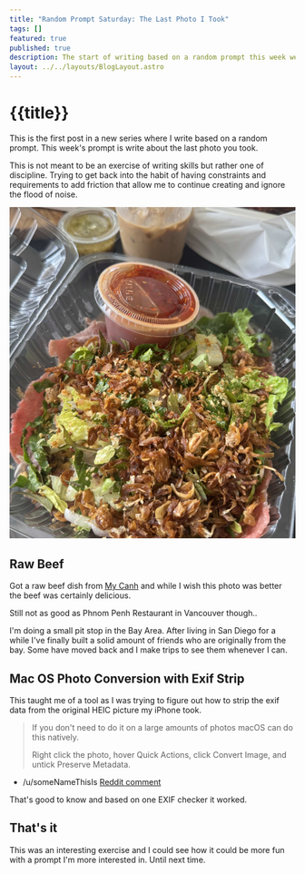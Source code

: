 ```yaml
---
title: "Random Prompt Saturday: The Last Photo I Took"
tags: []
featured: true
published: true
description: The start of writing based on a random prompt this week we talk about the last photo I took.
layout: ../../layouts/BlogLayout.astro
---
```


# {{title}}

This is the first post in a new series where I write based on a random prompt. This week's prompt is write about the last photo you took.

This is not meant to be an exercise of writing skills but rather one of discipline. Trying to get back into the habit of having constraints and requirements to add friction that allow me to continue creating and ignore the flood of noise.

![Raw Beef Lemon Salad](../../../public/images/raw_beef.jpeg)

## Raw Beef

Got a raw beef dish from [My Canh](http://mycanhpho.com/) and while I wish this photo was better the beef was certainly delicious.

Still not as good as Phnom Penh Restaurant in Vancouver though..

I'm doing a small pit stop in the Bay Area. After living in San Diego for a while I've finally built a solid amount of friends who are originally from the bay. Some have moved back and I make trips to see them whenever I can.

## Mac OS Photo Conversion with Exif Strip

This taught me of a tool as I was trying to figure out how to strip the exif data from the original HEIC picture my iPhone took.

> If you don't need to do it on a large amounts of photos macOS can do this natively.
>
> Right click the photo, hover Quick Actions, click Convert Image, and untick Preserve Metadata.

- /u/someNameThisIs [Reddit comment](https://www.reddit.com/r/MacOS/comments/12ugr6k/app_to_remove_metadata_from_photos/)

That's good to know and based on one EXIF checker it worked.

## That's it

This was an interesting exercise and I could see how it could be more fun with a prompt I'm more interested in. Until next time.
